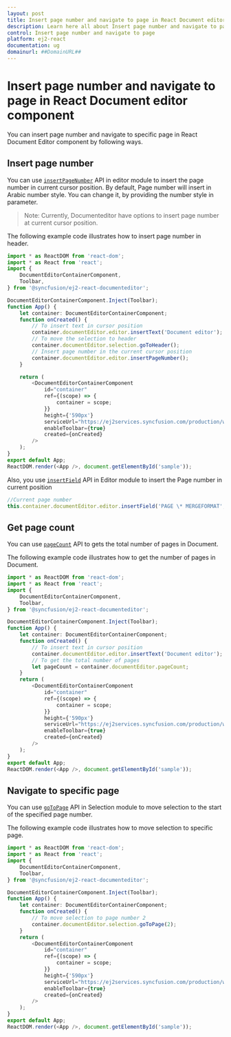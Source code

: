 ```yaml
---
layout: post
title: Insert page number and navigate to page in React Document editor component | Syncfusion
description: Learn here all about Insert page number and navigate to page in Syncfusion React Document editor component of Syncfusion Essential JS 2 and more.
control: Insert page number and navigate to page 
platform: ej2-react
documentation: ug
domainurl: ##DomainURL##
---
```


# Insert page number and navigate to page in React Document editor component

You can insert page number and navigate to specific page in React Document Editor component by following ways.

## Insert page number

You can use [`insertPageNumber`](https://ej2.syncfusion.com/react/documentation/api/document-editor/editor/#insertpagenumber) API in editor module to insert the page number in current cursor position. By default, Page number will insert in Arabic number style. You can change it, by providing the number style in parameter.

>Note: Currently, Documenteditor have options to insert page number at current cursor position.

The following example code illustrates how to insert page number in header.

```ts
import * as ReactDOM from 'react-dom';
import * as React from 'react';
import {
    DocumentEditorContainerComponent,
    Toolbar,
} from '@syncfusion/ej2-react-documenteditor';

DocumentEditorContainerComponent.Inject(Toolbar);
function App() {
    let container: DocumentEditorContainerComponent;
    function onCreated() {
        // To insert text in cursor position
        container.documentEditor.editor.insertText('Document editor');
        // To move the selection to header
        container.documentEditor.selection.goToHeader();
        // Insert page number in the current cursor position
        container.documentEditor.editor.insertPageNumber();
    }

    return (
        <DocumentEditorContainerComponent
            id="container"
            ref={(scope) => {
                container = scope;
            }}
            height={'590px'}
            serviceUrl="https://ej2services.syncfusion.com/production/web-services/api/documenteditor/"
            enableToolbar={true}
            created={onCreated}
        />
    );
}
export default App;
ReactDOM.render(<App />, document.getElementById('sample'));
```

Also, you use [`insertField`](https://ej2.syncfusion.com/react/documentation/api/document-editor/editor/#insertfield) API in Editor module to insert the Page number in current position

```ts
//Current page number
this.container.documentEditor.editor.insertField('PAGE \* MERGEFORMAT', '1');
```

## Get page count

You can use [`pageCount`](https://ej2.syncfusion.com/react/documentation/api/document-editor/#pagecount) API to gets the total number of pages in Document.

The following example code illustrates how to get the number of pages in Document.

```ts
import * as ReactDOM from 'react-dom';
import * as React from 'react';
import {
    DocumentEditorContainerComponent,
    Toolbar,
} from '@syncfusion/ej2-react-documenteditor';

DocumentEditorContainerComponent.Inject(Toolbar);
function App() {
    let container: DocumentEditorContainerComponent;
    function onCreated() {
        // To insert text in cursor position
        container.documentEditor.editor.insertText('Document editor');
        // To get the total number of pages
        let pageCount = container.documentEditor.pageCount;
    }
    return (
        <DocumentEditorContainerComponent
            id="container"
            ref={(scope) => {
                container = scope;
            }}
            height={'590px'}
            serviceUrl="https://ej2services.syncfusion.com/production/web-services/api/documenteditor/"
            enableToolbar={true}
            created={onCreated}
        />
    );
}
export default App;
ReactDOM.render(<App />, document.getElementById('sample'));

```

## Navigate to specific page

You can use [`goToPage`](https://ej2.syncfusion.com/react/documentation/api/document-editor/selection/#gotopage) API in Selection module to move selection to the start of the specified page number.

The following example code illustrates how to move selection to specific page.

```ts
import * as ReactDOM from 'react-dom';
import * as React from 'react';
import {
    DocumentEditorContainerComponent,
    Toolbar,
} from '@syncfusion/ej2-react-documenteditor';

DocumentEditorContainerComponent.Inject(Toolbar);
function App() {
    let container: DocumentEditorContainerComponent;
    function onCreated() {
        // To move selection to page number 2
        container.documentEditor.selection.goToPage(2);
    }
    return (
        <DocumentEditorContainerComponent
            id="container"
            ref={(scope) => {
                container = scope;
            }}
            height={'590px'}
            serviceUrl="https://ej2services.syncfusion.com/production/web-services/api/documenteditor/"
            enableToolbar={true}
            created={onCreated}
        />
    );
}
export default App;
ReactDOM.render(<App />, document.getElementById('sample'));
```
